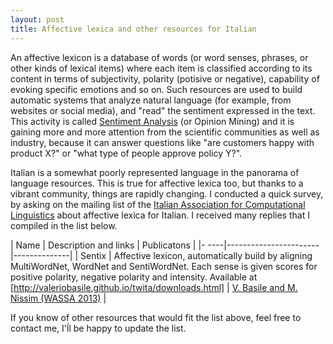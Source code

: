 ```yaml
---
layout: post
title: Affective lexica and other resources for Italian
---
```


An affective lexicon is a database of words (or word senses, phrases, or other kinds of lexical items) where each item is classified according to its content in terms of subjectivity, polarity (potisive or negative), capability of evoking specific emotions and so on. Such resources are used to build automatic systems that analyze natural language (for example, from websites or social media), and "read" the sentiment expressed in the text. This activity is called [Sentiment Analysis](https://en.wikipedia.org/wiki/Sentiment_analysis) (or Opinion Mining) and it is gaining more and more attention from the scientific communities as well as industry, because it can answer questions like "are customers happy with product X?" or "what type of people approve policy Y?".

Italian is a somewhat poorly represented language in the panorama of language resources. This is true for affective lexica too, but thanks to a vibrant community, things are rapidly changing.
I conducted a quick survey, by asking on the mailing list of the [Italian Association for Computational Linguistics](http://www.ai-lc.it/) about affective lexica for Italian.
I received many replies that I compiled in the list below.

| Name | Description and links |  Publicatons |
|- ----|-----------------------|--------------|
| Sentix |  Affective lexicon, automatically build by aligning MultiWordNet, WordNet and SentiWordNet. Each sense is given scores for positive polarity, negative polarity and intensity. Available at [http://valeriobasile.github.io/twita/downloads.html] | [V. Basile and M. Nissim (WASSA 2013)](http://www.aclweb.org/anthology/W/W13/W13-16.pdf#page=112) |

If you know of other resources that would fit the list above, feel free to contact me, I'ĺl be happy to update the list.
